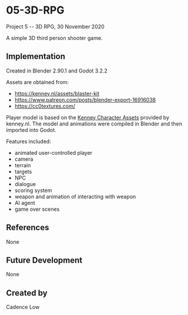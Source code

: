 # 05-3D-RPG
Project 5 -- 3D RPG, 30 November 2020

A simple 3D third person shooter game.

## Implementation
Created in Blender 2.90.1 and Godot 3.2.2

Assets are obtained from:
+ https://kenney.nl/assets/blaster-kit
+ https://www.patreon.com/posts/blender-export-16916038
+ https://cc0textures.com/

Player model is based on the [Kenney Character Assets](https://kenney.itch.io/kenney-character-assets) provided by kenney.nl. The model and animations were compiled in Blender and then imported into Godot.

Features included:
+ animated user-controlled player
+ camera
+ terrain
+ targets
+ NPC
+ dialogue
+ scoring system
+ weapon and animation of interacting with weapon
+ AI agent
+ game over scenes

## References
None

## Future Development
None

## Created by
Cadence Low
